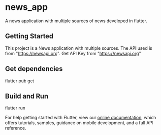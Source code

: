 # news_app

A news application with multiple sources of news developed in flutter.

## Getting Started

This project is a News application with multiple sources. The API used is from "https://newsapi.org".
Get API Key from "https://newsapi.org"

## Get dependencies

flutter pub get

## Build and Run

flutter run

For help getting started with Flutter, view our
[online documentation](https://flutter.dev/docs), which offers tutorials,
samples, guidance on mobile development, and a full API reference.
